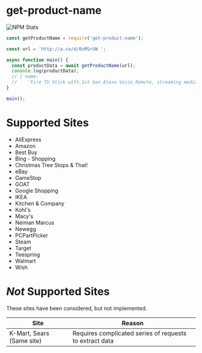 # get-product-name
![NPM Stats](https://nodei.co/npm/get-product-name.png?downloads=true&downloadRank=true&stars=true)

```js
const getProductName = require('get-product-name');

const url = 'http://a.co/d/0oMSrUW ';

async function main() {
  const productData = await getProductName(url);
  console.log(productData);
  // { name:
  //    'Fire TV Stick with 1st Gen Alexa Voice Remote, streaming media player' }
}

main();
```

# Supported Sites
* AliExpress
* Amazon
* Best Buy
* Bing - Shopping
* Christmas Tree Stops & That!
* eBay
* GameStop
* GOAT
* Google Shopping
* IKEA
* Kitchen & Company
* Kohl's
* Macy's
* Neiman Marcus
* Newegg
* PCPartPicker
* Steam
* Target
* Teespring
* Walmart
* Wish

# *Not* Supported Sites
These sites have been considered, but not implemented.

Site | Reason
---- | ------
K-Mart, Sears (Same site) | Requires complicated series of requests to extract data
